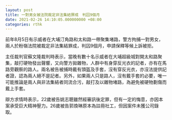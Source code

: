 ```yaml
---
layout: post
title: 一對男女被法院裁定非法集結罪成　判囚9個月
date: 2021-02-26 14:10:05.000000000 +08:00
categories: rthk
---
```


前年8月5日有示威者在大埔汀角路和太和路一帶聚集堵路，警方拘捕一對男女，兩人於粉嶺法院被裁定非法集結罪成，判囚9個月，申請保釋等候上訴被拒。

主任裁判官蘇文隆裁判時表示，當晚有數十名示威者在大埔超級城對開太和路聚集，敲打硬物發出聲響，又向警方拋雜物，人群中有身穿反光衣的記者，亦有在馬路旁觀察的路人。兩名被告被捕時戴有頭盔及手套，沒有穿反光衣，亦沒法提供記者證，認為兩人絕不是記者。另外，如果兩人只是路人，沒有戴手套的必要，唯一可能推論是兩人與非法集結者同流合污，敲打及以雜物堵路，為避免被硬物劃傷而戴上手套。

辯方求情時表示，22歲被告姚志聰雖然經審訊後定罪，但有一定的悔意，亦因本案承受巨大精神壓力。26歲被告郭煥琳原本為註冊社工，但因案件未獲公司錄取。
